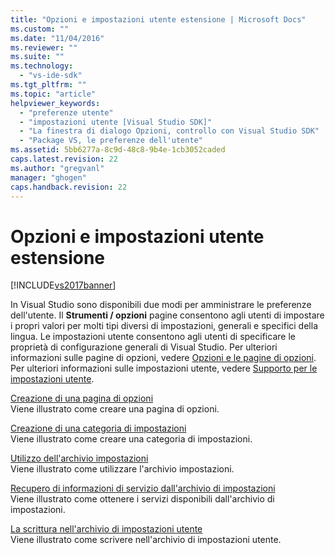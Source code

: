 ```yaml
---
title: "Opzioni e impostazioni utente estensione | Microsoft Docs"
ms.custom: ""
ms.date: "11/04/2016"
ms.reviewer: ""
ms.suite: ""
ms.technology: 
  - "vs-ide-sdk"
ms.tgt_pltfrm: ""
ms.topic: "article"
helpviewer_keywords: 
  - "preferenze utente"
  - "impostazioni utente [Visual Studio SDK]"
  - "La finestra di dialogo Opzioni, controllo con Visual Studio SDK"
  - "Package VS, le preferenze dell'utente"
ms.assetid: 5bb6277a-8c9d-48c8-9b4e-1cb3052caded
caps.latest.revision: 22
ms.author: "gregvanl"
manager: "ghogen"
caps.handback.revision: 22
---
```

# Opzioni e impostazioni utente estensione
[!INCLUDE[vs2017banner](../code-quality/includes/vs2017banner.md)]

In Visual Studio sono disponibili due modi per amministrare le preferenze dell'utente. Il **Strumenti \/ opzioni** pagine consentono agli utenti di impostare i propri valori per molti tipi diversi di impostazioni, generali e specifici della lingua. Le impostazioni utente consentono agli utenti di specificare le proprietà di configurazione generali di Visual Studio. Per ulteriori informazioni sulle pagine di opzioni, vedere [Opzioni e le pagine di opzioni](../extensibility/internals/options-and-options-pages.md). Per ulteriori informazioni sulle impostazioni utente, vedere [Supporto per le impostazioni utente](../extensibility/internals/support-for-user-settings.md).  
  
 [Creazione di una pagina di opzioni](../extensibility/creating-an-options-page.md)  
 Viene illustrato come creare una pagina di opzioni.  
  
 [Creazione di una categoria di impostazioni](../extensibility/creating-a-settings-category.md)  
 Viene illustrato come creare una categoria di impostazioni.  
  
 [Utilizzo dell'archivio impostazioni](../extensibility/using-the-settings-store.md)  
 Viene illustrato come utilizzare l'archivio impostazioni.  
  
 [Recupero di informazioni di servizio dall'archivio di impostazioni](../extensibility/getting-service-information-from-the-settings-store.md)  
 Viene illustrato come ottenere i servizi disponibili dall'archivio di impostazioni.  
  
 [La scrittura nell'archivio di impostazioni utente](../extensibility/writing-to-the-user-settings-store.md)  
 Viene illustrato come scrivere nell'archivio di impostazioni utente.